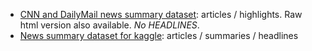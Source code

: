 - [CNN and DailyMail news summary dataset](https://cs.nyu.edu/~kcho/DMQA/): articles / highlights.  Raw html version also available. *No HEADLINES*.
- [News summary dataset for kaggle](https://www.kaggle.com/sunnysai12345/news-summary): articles / summaries / headlines
